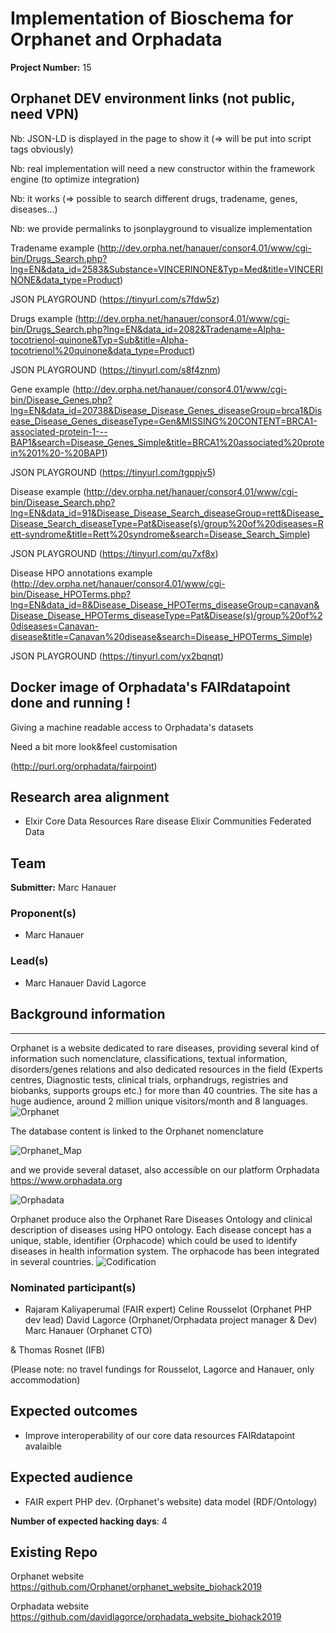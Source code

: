 # Implementation of Bioschema for Orphanet and Orphadata

**Project Number:** 15

## Orphanet DEV environment links (not public, need VPN) 
Nb: JSON-LD is displayed in the page to show it (=> will be put into script tags obviously)

Nb: real implementation will need a new constructor within the framework engine (to optimize integration)

Nb: it works (=> possible to search different drugs, tradename, genes, diseases...)

Nb: we provide permalinks to jsonplayground to visualize implementation

Tradename example (http://dev.orpha.net/hanauer/consor4.01/www/cgi-bin/Drugs_Search.php?lng=EN&data_id=2583&Substance=VINCERINONE&Typ=Med&title=VINCERINONE&data_type=Product)

JSON PLAYGROUND (https://tinyurl.com/s7fdw5z)

Drugs example (http://dev.orpha.net/hanauer/consor4.01/www/cgi-bin/Drugs_Search.php?lng=EN&data_id=2082&Tradename=Alpha-tocotrienol-quinone&Typ=Sub&title=Alpha-tocotrienol%20quinone&data_type=Product)

JSON PLAYGROUND (https://tinyurl.com/s8f4znm)

Gene example (http://dev.orpha.net/hanauer/consor4.01/www/cgi-bin/Disease_Genes.php?lng=EN&data_id=20738&Disease_Disease_Genes_diseaseGroup=brca1&Disease_Disease_Genes_diseaseType=Gen&MISSING%20CONTENT=BRCA1-associated-protein-1---BAP1&search=Disease_Genes_Simple&title=BRCA1%20associated%20protein%201%20-%20BAP1)

JSON PLAYGROUND (https://tinyurl.com/tgppjv5)

Disease example (http://dev.orpha.net/hanauer/consor4.01/www/cgi-bin/Disease_Search.php?lng=EN&data_id=91&Disease_Disease_Search_diseaseGroup=rett&Disease_Disease_Search_diseaseType=Pat&Disease(s)/group%20of%20diseases=Rett-syndrome&title=Rett%20syndrome&search=Disease_Search_Simple)

JSON PLAYGROUND (https://tinyurl.com/qu7xf8x)

Disease HPO annotations example (http://dev.orpha.net/hanauer/consor4.01/www/cgi-bin/Disease_HPOTerms.php?lng=EN&data_id=8&Disease_Disease_HPOTerms_diseaseGroup=canavan&Disease_Disease_HPOTerms_diseaseType=Pat&Disease(s)/group%20of%20diseases=Canavan-disease&title=Canavan%20disease&search=Disease_HPOTerms_Simple)

JSON PLAYGROUND (https://tinyurl.com/yx2bqnqt)


## Docker image of Orphadata's FAIRdatapoint done and running !

Giving a machine readable access to Orphadata's datasets

Need a bit more look&feel customisation

(http://purl.org/orphadata/fairpoint)

## Research area alignment

- Elxir Core Data Resources
 Rare disease Elixir Communities
 Federated Data

## Team

**Submitter:** Marc Hanauer

### Proponent(s)

- Marc Hanauer

### Lead(s)

- Marc Hanauer
 David Lagorce
 
 ## Background information
---
Orphanet is a website dedicated to rare diseases, providing several kind of information such nomenclature, classifications, textual information, disorders/genes relations and also dedicated resources in the field (Experts centres, Diagnostic tests, clinical trials, orphandrugs, registries and biobanks, supports groups etc.) for more than 40 countries. 
The site has a huge audience, around 2 million unique visitors/month and 8 languages. 
![Orphanet](https://raw.githubusercontent.com/elixir-europe/BioHackathon/master/interoperability/Development%20of%20a%20catalog%20of%20federated%20SPARQL%20queries%20in%20the%20field%20of%20Rare%20Diseases/images/Orphanet.png)

The database content is linked to the Orphanet nomenclature

![Orphanet_Map](https://github.com/elixir-europe/BioHackathon/blob/master/interoperability/Development%20of%20a%20catalog%20of%20federated%20SPARQL%20queries%20in%20the%20field%20of%20Rare%20Diseases/images/ORPHANET-map.png)

and we provide several dataset, also accessible on our platform Orphadata https://www.orphadata.org

![Orphadata](https://github.com/elixir-europe/BioHackathon/raw/master/interoperability/Development%20of%20a%20catalog%20of%20federated%20SPARQL%20queries%20in%20the%20field%20of%20Rare%20Diseases/images/Screenshot_Orphadata.png)

Orphanet produce also the Orphanet Rare Diseases Ontology and clinical description of diseases using HPO ontology. Each disease concept has a unique, stable, identifier (Orphacode) which could be used to identify diseases in health information system. The orphacode has been integrated in several countries.
![Codification](https://github.com/elixir-europe/BioHackathon/raw/master/interoperability/Development%20of%20a%20catalog%20of%20federated%20SPARQL%20queries%20in%20the%20field%20of%20Rare%20Diseases/images/map-codificationOrpha2018.jpg)

### Nominated participant(s)

- Rajaram Kaliyaperumal (FAIR expert)
 Celine Rousselot (Orphanet PHP dev lead)
 David Lagorce (Orphanet/Orphadata project manager & Dev)
 Marc Hanauer (Orphanet CTO)
 
 & Thomas Rosnet (IFB)
 
 (Please note: no travel fundings for Rousselot, Lagorce and Hanauer, only accommodation)

## Expected outcomes

- Improve interoperability of our core data resources
 FAIRdatapoint avalaible

## Expected audience

- FAIR expert
 PHP dev. (Orphanet's website)
 data model (RDF/Ontology)

**Number of expected hacking days**: 4

## Existing Repo
Orphanet website https://github.com/Orphanet/orphanet_website_biohack2019

Orphadata website https://github.com/davidlagorce/orphadata_website_biohack2019
